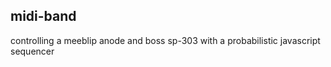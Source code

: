 midi-band
----------------

controlling a meeblip anode and boss sp-303 with a probabilistic javascript sequencer
